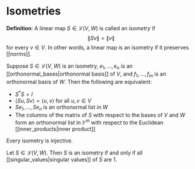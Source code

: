 # Isometries
**Definition**: A linear map $S \in \mathcal{L}(V, W)$ is called an *isometry* if
$$ \|Sv\| = \|v\| $$
for every $v \in V$. In other words, a linear map is an isometry if it preserves [[norms]].

Suppose $S \in \mathcal{L}(V, W)$ is an isometry, $e_1, \ldots, e_n$ is an [[orthonormal_bases|orthonormal basis]] of $V$, and $f_1, \ldots, f_m$ is an orthonormal basis of $W$. Then the following are equivalent:
- $S^*S = I$
- $\langle Su, Sv \rangle = \langle u, v \rangle$ for all $u, v \in V$
- $Se_1, \ldots, Se_n$ is an orthonormal list in $W$
- The columns of the matrix of $S$ with respect to the bases of $V$ and $W$ form an orthonormal list in $\mathbb{F}^m$ with respect to the Euclidean [[inner_products|inner product]]

Every isometry is injective.

Let $S \in \mathcal{L}(V, W)$. Then $S$ is an isometry if and only if all [[singular_values|singular values]] of $S$ are 1.
